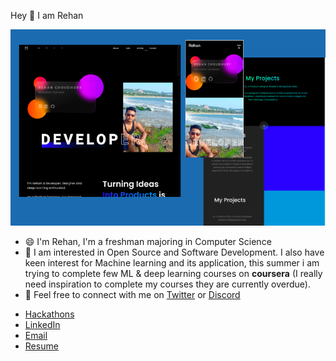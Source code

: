 Hey 👋 I am Rehan

![My portfolio](https://github.com/Abusayid693/Abusayid693/blob/main/Frame%203.png)

- 😄 I'm Rehan, I'm a freshman majoring in Computer Science
- 🤩 I am interested in Open Source and Software Development. I also have keen interest for Machine learning and its application, this summer i am trying to complete few ML & deep learning courses on **coursera** (I really need inspiration to complete my courses they are currently overdue).
- 🤝 Feel free to connect with me on [Twitter]() or [Discord]() 

 * [Hackathons](https://devpost.com/Abusayid693) 
 * [LinkedIn](https://www.linkedin.com/in/rehan-choudhury-66842a164/)
 * [Email](mailto:abusayid693@gmail.com?subject=[GitHub])
 * [Resume]()





